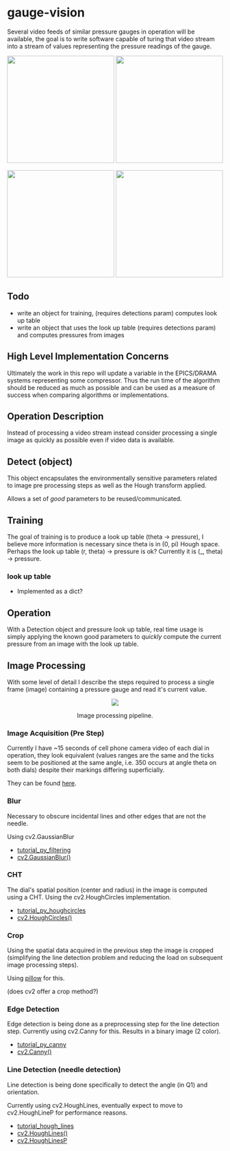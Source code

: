 # gauge-vision

Several video feeds of similar pressure gauges in operation will be available, the goal is to write software capable of turing that video stream into a stream of values representing the pressure readings of the gauge. 

<p align="center">
<img src=https://imgur.com/qmYCjDS.png alt="" width="250"/>
<img src=https://imgur.com/k0YyhoU.png alt="" width="250"/>
</p>
<p align="center">
<img src=https://imgur.com/McrgEL7.png alt="" width="250"/>
<img src=https://imgur.com/Ijun0Cu.png alt="" width="250"/>
</p>

## Todo

- write an object for training, (requires detections param) computes look up table
- write an object that uses the look up table (requires detections param) and computes pressures from images

## High Level Implementation Concerns

Ultimately the work in this repo will update a variable in the EPICS/DRAMA systems representing some compressor. 
Thus the run time of the algorithm should be reduced as much as possible and can be used as a measure of success when comparing algorithms or implementations.

## Operation Description

Instead of processing a video stream instead consider processing a single image as quickly as possible even if video data is available.

## Detect (object)

This object encapsulates the environmentally sensitive parameters related to image pre processing steps as well as the Hough transform applied.

Allows a set of _good_ parameters to be reused/communicated. 

## Training

The goal of training is to produce a look up table (theta -> pressure), I believe more information is necessary since theta is in (0, pi) Hough space.
Perhaps the look up table (r, theta) -> pressure is ok?
Currently it is (\_, theta) -> pressure.

### look up table

- Implemented as a dict?

## Operation

With a Detection object and pressure look up table, real time usage is simply applying the known good parameters to *quickly* compute the current pressure from an image with the look up table.

## Image Processing

With some level of detail I describe the steps required to process a single frame (image) containing a pressure gauge and read it's current value.

<p align="center">
	<img src=https://imgur.com/JNz5G4I.png />
</p>
<p align = "center">Image processing pipeline.</p>

### Image Acquisition (Pre Step)

Currently I have ~15 seconds of cell phone camera video of each dial in operation, they look equivalent (values ranges are the same and the ticks seem to be positioned at the same angle, i.e. 350 occurs at angle theta on both dials) despite their markings differing superficially.

They can be found [here](https://imgur.com/a/AmQpacS).

### Blur

Necessary to obscure incidental lines and other edges that are not the needle.

Using cv2.GaussianBlur

- [tutorial\_py\_filtering](https://docs.opencv.org/4.x/d4/d13/tutorial_py_filtering.html)
- [cv2.GaussianBlur()](https://docs.opencv.org/4.x/d4/d86/group__imgproc__filter.html#gaabe8c836e97159a9193fb0b11ac52cf1)

### CHT

The dial's spatial position (center and radius) in the image is computed using a CHT.
Using the cv2.HoughCircles implementation.

- [tutorial\_py\_houghcircles](https://docs.opencv.org/4.x/da/d53/tutorial_py_houghcircles.html)
- [cv2.HoughCircles()](https://docs.opencv.org/4.x/dd/d1a/group__imgproc__feature.html#ga47849c3be0d0406ad3ca45db65a25d2d)

### Crop

Using the spatial data acquired in the previous step the image is cropped (simplifying the line detection problem and reducing the load on subsequent image processing steps).

Using [pillow](https://pillow.readthedocs.io/en/stable/reference/Image.html?highlight=crop#PIL.Image.Image.crop) for this.

(does cv2 offer a crop method?)

### Edge Detection

Edge detection is being done as a preprocessing step for the line detection step.
Currently using cv2.Canny for this.
Results in a binary image (2 color).

- [tutorial\_py\_canny](https://docs.opencv.org/4.x/da/d22/tutorial_py_canny.html)
- [cv2.Canny()](https://docs.opencv.org/4.x/dd/d1a/group__imgproc__feature.html#ga04723e007ed888ddf11d9ba04e2232de)

### Line Detection (needle detection)

Line detection is being done specifically to detect the angle (in Q1) and  orientation.

Currently using cv2.HoughLines, eventually expect to move to cv2.HoughLineP for performance reasons.

- [tutorial\_hough\_lines](https://docs.opencv.org/3.4/d9/db0/tutorial_hough_lines.html)
- [cv2.HoughLines()](https://docs.opencv.org/3.4/dd/d1a/group__imgproc__feature.html#ga46b4e588934f6c8dfd509cc6e0e4545a)
- [cv2.HoughLinesP](https://docs.opencv.org/3.4/dd/d1a/group__imgproc__feature.html#ga8618180a5948286384e3b7ca02f6feeb)

